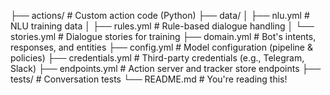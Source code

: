 
├── actions/ # Custom action code (Python)
├── data/
│ ├── nlu.yml # NLU training data
│ ├── rules.yml # Rule-based dialogue handling
│ └── stories.yml # Dialogue stories for training
├── domain.yml # Bot's intents, responses, and entities
├── config.yml # Model configuration (pipeline & policies)
├── credentials.yml # Third-party credentials (e.g., Telegram, Slack)
├── endpoints.yml # Action server and tracker store endpoints
├── tests/ # Conversation tests
└── README.md # You're reading this!